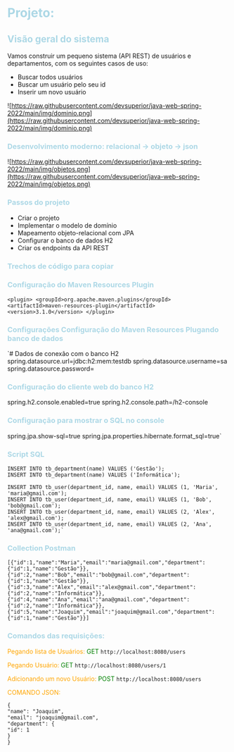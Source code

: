# <span style="color:lightblue">Projeto:</span>

## <span style="color:lightblue">Visão geral do sistema</span> 

Vamos construir um pequeno sistema (API REST) de usuários e departamentos, com os seguintes casos de uso:

- Buscar todos usuários
- Buscar um usuário pelo seu id
- Inserir um novo usuário

![https://raw.githubusercontent.com/devsuperior/java-web-spring-2022/main/img/dominio.png](https://raw.githubusercontent.com/devsuperior/java-web-spring-2022/main/img/dominio.png)

### <span style="color:lightblue">Desenvolvimento moderno: relacional -> objeto -> json</span>

![https://raw.githubusercontent.com/devsuperior/java-web-spring-2022/main/img/objetos.png](https://raw.githubusercontent.com/devsuperior/java-web-spring-2022/main/img/objetos.png)

### <span style="color:lightblue">Passos do projeto</span> 

- Criar o projeto
- Implementar o modelo de domínio
- Mapeamento objeto-relacional com JPA
- Configurar o banco de dados H2
- Criar os endpoints da API REST

### <span style="color:lightblue">Trechos de código para copiar</span> 

### <span style="color:lightblue">Configuração do Maven Resources Plugin</span> 

`<plugin>
	<groupId>org.apache.maven.plugins</groupId>
	<artifactId>maven-resources-plugin</artifactId>
	<version>3.1.0</version>
</plugin>`

### <span style="color:lightblue">Configurações Configuração do Maven Resources Plugando banco de dados</span> 

`# Dados de conexão com o banco H2
spring.datasource.url=jdbc:h2:mem:testdb
spring.datasource.username=sa
spring.datasource.password=

### <span style="color:lightblue">Configuração do cliente web do banco H2</span> 
spring.h2.console.enabled=true
spring.h2.console.path=/h2-console

### <span style="color:lightblue">Configuração para mostrar o SQL no console</span> 
spring.jpa.show-sql=true
spring.jpa.properties.hibernate.format_sql=true`

### <span style="color:lightblue">Script SQL</span> 

````
INSERT INTO tb_department(name) VALUES ('Gestão');
INSERT INTO tb_department(name) VALUES ('Informática');

INSERT INTO tb_user(department_id, name, email) VALUES (1, 'Maria', 'maria@gmail.com');
INSERT INTO tb_user(department_id, name, email) VALUES (1, 'Bob', 'bob@gmail.com');
INSERT INTO tb_user(department_id, name, email) VALUES (2, 'Alex', 'alex@gmail.com');
INSERT INTO tb_user(department_id, name, email) VALUES (2, 'Ana', 'ana@gmail.com');`
````

### <span style="color:lightblue">Collection Postman</span>
````
[{"id":1,"name":"Maria","email":"maria@gmail.com","department":{"id":1,"name":"Gestão"}},
{"id":2,"name":"Bob","email":"bob@gmail.com","department":{"id":1,"name":"Gestão"}},
{"id":3,"name":"Alex","email":"alex@gmail.com","department":{"id":2,"name":"Informática"}},
{"id":4,"name":"Ana","email":"ana@gmail.com","department":{"id":2,"name":"Informática"}},
{"id":5,"name":"Joaquim","email":"joaquim@gmail.com","department":{"id":1,"name":"Gestão"}}]
````

### <span style="color:lightblue">Comandos das requisições:</span>

<span style="color:Orange">Pegando lista de Usuários:</span> <span style="color:Green">GET</span>
``http://localhost:8080/users``

<span style="color:Orange">Pegando  Usuário:</span> <span style="color:Green">GET</span>
``http://localhost:8080/users/1``

<span style="color:Orange">Adicionando um novo Usuário:</span> <span style="color:Green">POST</span>
``http://localhost:8080/users``

<span style="color:Orange">COMANDO JSON:</span>

```
{
"name": "Joaquim",
"email": "joaquim@gmail.com",
"department": {
"id": 1
}
}
```

